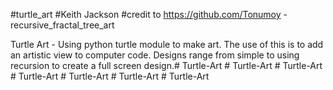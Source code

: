 #turtle_art
#Keith Jackson
#credit to https://github.com/Tonumoy - recursive_fractal_tree_art

Turtle Art - Using python turtle module to make art. The use of this is to add an artistic view to computer code. Designs range from simple to using recursion to create a full screen design.#   T u r t l e - A r t  
 #   T u r t l e - A r t  
 #   T u r t l e - A r t  
 #   T u r t l e - A r t  
 #   T u r t l e - A r t  
 #   T u r t l e - A r t  
 #   T u r t l e - A r t  
 